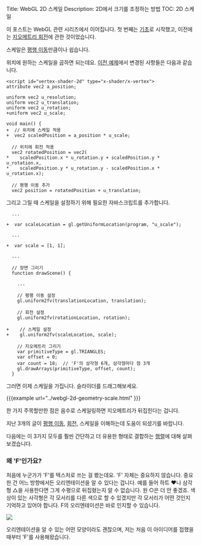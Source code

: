 Title: WebGL 2D 스케일
Description: 2D에서 크기를 조정하는 방법
TOC: 2D 스케일


이 포스트는 WebGL 관련 시리즈에서 이어집니다.
첫 번째는 [기초](webgl-fundamentals.html)로 시작했고, 이전에는 [지오메트리 회전](webgl-2d-rotation.html)에 관한 것이었습니다.

스케일은 [평행 이동](webgl-2d-translation.html)만큼이나 쉽습니다.

위치에 원하는 스케일을 곱하면 되는데요.
[이전 예제](webgl-2d-rotation.html)에서 변경된 사항들은 다음과 같습니다.

```
<script id="vertex-shader-2d" type="x-shader/x-vertex">
attribute vec2 a_position;

uniform vec2 u_resolution;
uniform vec2 u_translation;
uniform vec2 u_rotation;
+uniform vec2 u_scale;

void main() {
+  // 위치에 스케일 적용
+  vec2 scaledPosition = a_position * u_scale;

  // 위치에 회전 적용
  vec2 rotatedPosition = vec2(
*    scaledPosition.x * u_rotation.y + scaledPosition.y * u_rotation.x,
*    scaledPosition.y * u_rotation.y - scaledPosition.x * u_rotation.x);

  // 평행 이동 추가
  vec2 position = rotatedPosition + u_translation;
```

그리고 그릴 때 스케일을 설정하기 위해 필요한 자바스크립트를 추가합니다.

```
  ...

+  var scaleLocation = gl.getUniformLocation(program, "u_scale");

  ...

+  var scale = [1, 1];

  ...

  // 장면 그리기
  function drawScene() {

    ...

    // 평행 이동 설정
    gl.uniform2fv(translationLocation, translation);

    // 회전 설정
    gl.uniform2fv(rotationLocation, rotation);

+    // 스케일 설정
+    gl.uniform2fv(scaleLocation, scale);

    // 지오메트리 그리기
    var primitiveType = gl.TRIANGLES;
    var offset = 0;
    var count = 18;  // 'F'의 삼각형 6개, 삼각형마다 점 3개
    gl.drawArrays(primitiveType, offset, count);
  }
```

그러면 이제 스케일을 가집니다.
슬라이더를 드래그해보세요.

{{{example url="../webgl-2d-geometry-scale.html" }}}

한 가지 주목할만한 점은 음수로 스케일링하면 지오메트리가 뒤집힌다는 겁니다.

지난 3개의 글이 [평행 이동](webgl-2d-translation.html), [회전](webgl-2d-rotation.html), 스케일을 이해하는데 도움이 되셨기를 바랍니다.

다음에는 이 3가지 모두를 훨씬 간단하고 더 유용한 형태로 결합하는 [행렬](webgl-2d-matrices.html)에 대해 살펴보겠습니다.

<div class="webgl_bottombar">
<h3>왜 'F'인가요?</h3>
<p>
처음에 누군가가 'F'를 텍스처로 쓰는 걸 봤는데요.
'F' 자체는 중요하지 않습니다.
중요한 건 어느 방향에서든 오리엔테이션을 알 수 있다는 겁니다.
예를 들어 하트 ❤나 삼각형 △을 사용한다면 그게 수평으로 뒤집혔는지 알 수 없습니다.
원 ○은 더 안 좋겠죠.
색상이 있는 사각형은 각 모서리를 다른 색으로 할 수 있겠지만 각 모서리가 어떤 것인지 기억하고 있어야 합니다.
F의 오리엔테이션은 바로 인지할 수 있습니다.
</p>
<img src="../resources/f-orientation.svg" class="webgl_center"/>
<p>오리엔테이션을 알 수 있는 어떤 모양이라도 괜찮으며, 저는 처음 이 아이디어를 접했을 때부터 'F'를 사용해왔습니다.</p>
</div>

